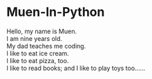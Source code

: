# Muen-In-Python
Hello, my name is Muen.  
I am nine years old.  
My dad teaches me coding.  
I like to eat ice cream.    
I like to eat pizza, too.  
I like to read books; and I like to play toys too......  
